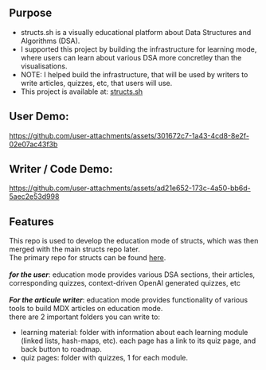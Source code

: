 ## Purpose
- structs.sh is a visually educational platform about Data Structures and Algorithms (DSA).
- I supported this project by building the infrastructure for learning mode, where users can learn about various DSA more concretley than the visualisations.
- NOTE: I helped build the infrastructure, that will be used by writers to write articles, quizzes, etc, that users will use.
- This project is available at: [structs.sh](https://structs.sh)

## User Demo:

https://github.com/user-attachments/assets/301672c7-1a43-4cd8-8e2f-02e07ac43f3b

## Writer / Code Demo:

https://github.com/user-attachments/assets/ad21e652-173c-4a50-bb6d-5aec2e53d998

## Features
This repo is used to develop the education mode of structs, which was then merged with the main structs repo later.\
The primary repo for structs can be found [here](https://github.com/devsoc-unsw/structs.sh).\
<br>
**_for the user_**: education mode provides various DSA sections, their articles, corresponding quizzes, context-driven OpenAI generated quizzes, etc\
<br>
**_For the articule writer_**: education mode provides functionality of various tools to build MDX articles on education mode.\
there are 2 important folders you can write to:
- learning material: folder with information about each learning module (linked lists, hash-maps, etc). each page has a link to its quiz page, and back button to roadmap.
- quiz pages: folder with quizzes, 1 for each module.
